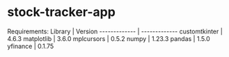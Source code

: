 # stock-tracker-app

Requirements:
Library  | Version
------------- | -------------
customtkinter | 4.6.3
matplotlib | 3.6.0
mplcursors | 0.5.2
numpy | 1.23.3
pandas | 1.5.0
yfinance | 0.1.75
